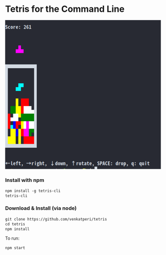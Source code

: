 # Tetris for the Command Line

![screenshot](tetris.png)

### Install with npm
```
npm install -g tetris-cli
tetris-cli
```

### Download & Install (via node)

```
git clone https://github.com/venkatperi/tetris
cd tetris
npm install
```

To run:

    npm start 


